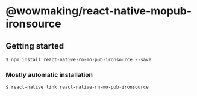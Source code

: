 # @wowmaking/react-native-mopub-ironsource

## Getting started

`$ npm install react-native-rn-mo-pub-ironsource --save`

### Mostly automatic installation

`$ react-native link react-native-rn-mo-pub-ironsource`
